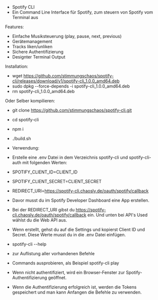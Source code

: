  - Spotify CLI
 - Ein  Command Line Interface für Spotify, zum steuern von Spotify vom Terminal aus


Features:
- Einfache Musiksteuerung (play, pause, next, previous)
- Gerätemanagement 
- Tracks liken/unliken
- Sichere Authentifizierung
- Designter Terminal Output

Installation:
- wget https://github.com/stimmungschaos/spotify-cli/releases/download/v1/spotify-cli_1.0.0_amd64.deb
- sudo dpkg --force-depends -i spotify-cli_1.0.0_amd64.deb
- rm spotify-cli_1.0.0_amd64.deb

Oder Selber kompilieren: 
- git clone https://github.com/stimmungschaos/spotify-cli.git
- cd spotify-cli
- npm i
- ./build.sh 


 - Verwendung:
 - Erstelle eine .env Datei in dem Verzeichnis spotify-cli und spotify-cli-auth mit folgenden Werten:

- SPOTIFY_CLIENT_ID=CLIENT_ID
- SPOTIFY_CLIENT_SECRET=CLIENT_SECRET
- REDIRECT_URI=https://spotify-cli.chaosly.de/oauth/spotify/callback

- Davor musst du im Spotify Developer Dashboard eine App erstellen. 
 - Bei der REDIRECT_URI gibst du https://spotify-cli.chaosly.de/oauth/spotify/callback ein. Und unten bei  API's Used wählst du die Web API aus. 
 - Wenn erstellt, gehst du auf die Settings und kopierst Client ID und Secret. Diese Werte musst du in die .env Datei einfügen. 


- spotify-cli --help 
- zur Auflistung aller vorhandenen Befehle
- Commands ausprobieren, als Beispiel spotify-cli play
- Wenn nicht authentifiziert, wird ein Browser-Fenster zur Spotify-Authentifizierung geöffnet.
- Wenn die Authentifizierung erfolgreich ist, werden die Tokens gespeichert und man kann Anfangen die Befehle zu verwenden. 



